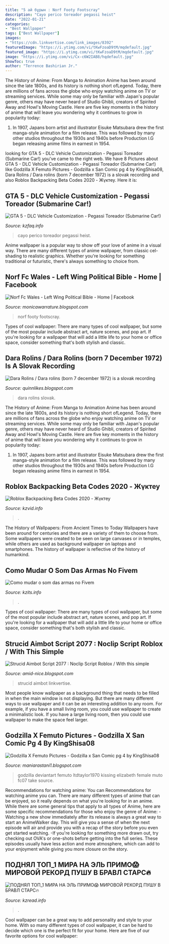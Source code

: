 ```yaml
---
title: "5 ай бұрын : Norf Footy Footscray"
description: "Cayo perico toreador pegassi heist"
date: "2022-01-21"
categories:
- "Best Wallpaper"
tags: ["Best Wallpaper"]
images:
- "https://cdn.linkvertise.com/link_images/8392"
featuredImage: "https://i.ytimg.com/vi/tKwFzoaD9tM/mqdefault.jpg"
featured_image: "https://i.ytimg.com/vi/tKwFzoaD9tM/mqdefault.jpg"
image: "https://i.ytimg.com/vi/Cx-c6W2IAB8/hqdefault.jpg"
ShowToc: true
author: "Terrence Bashirian Jr."
---
```



The History of Anime: From Manga to Animation
Anime has been around since the late 1800s, and its history is nothing short ofLegend. Today, there are millions of fans across the globe who enjoy watching anime on TV or streaming services. While some may only be familiar with Japan's popular genre, others may have never heard of Studio Ghibli, creators of Spirited Away and Howl's Moving Castle. Here are five key moments in the history of anime that will leave you wondering why it continues to grow in popularity today:
1) In 1907, Japans born artist and illustrator Eisuke Matsubara drew the first manga-style animation for a film release. This was followed by many other studios throughout the 1930s and 1940s before Production I.G began releasing anime films in earnest in 1954.

	

		
looking for GTA 5 - DLC Vehicle Customization - Pegassi Toreador (Submarine Car!) you've came to the right web. We have 8 Pictures about GTA 5 - DLC Vehicle Customization - Pegassi Toreador (Submarine Car!) like Godzilla X Femuto Pictures - Godzilla x San Comic pg 4 by KingShisa08, Dara Rolins / Dara rolins (born 7 december 1972) is a slovak recording and also Roblox Backpacking Beta Codes 2020 - Жүктеу. Here it is:
		
    
## GTA 5 - DLC Vehicle Customization - Pegassi Toreador (Submarine Car!)

<img loading=lazy src="https://i.ytimg.com/vi/Cx-c6W2IAB8/hqdefault.jpg" onerror="this.onerror=null;this.src='https://tse4.mm.bing.net/th?id=OIP.KAAKkcpoVxlqCZrIXmyC7gHaFj&amp;pid=15.1';" alt="GTA 5 - DLC Vehicle Customization - Pegassi Toreador (Submarine Car!)">

_Source: kzfaq.info_

>cayo perico toreador pegassi heist. 

	

Anime wallpaper is a popular way to show off your love of anime in a visual way. There are many different types of anime wallpaper, from classic cel-shading to realistic graphics. Whether you're looking for something traditional or futuristic, there's always something to choice from.

    
## Norf Fc Wales - Left Wing Political Bible - Home | Facebook

<img loading=lazy src="https://i0.wp.com/www.leaguetees.com.au/wp-content/uploads/2019/05/i-hate-norf-footy-badge.jpg?fit=555%2C555&amp;ssl=1" onerror="this.onerror=null;this.src='https://tse4.mm.bing.net/th?id=OIP.g5yPLh4IViQlWroQIjPe4gHaHa&amp;pid=15.1';" alt="Norf Fc Wales - Left Wing Political Bible - Home | Facebook">

_Source: monicawarrature.blogspot.com_

>norf footy footscray. 

	

Types of cool wallpaper:
There are many types of cool wallpaper, but some of the most popular include abstract art, nature scenes, and pop art. If you're looking for a wallpaper that will add a little life to your home or office space, consider something that's both stylish and classic.

    
## Dara Rolins / Dara Rolins (born 7 December 1972) Is A Slovak Recording

<img loading=lazy src="https://ilarge.lisimg.com/image/19583975/740full-dara-rolins.jpg" onerror="this.onerror=null;this.src='https://tse2.mm.bing.net/th?id=OIP.EuOLChpViojhWxWfo8TAxwHaK1&amp;pid=15.1';" alt="Dara Rolins / Dara rolins (born 7 december 1972) is a slovak recording">

_Source: quinnlikes.blogspot.com_

>dara rolins slovak. 

	

The History of Anime: From Manga to Animation
Anime has been around since the late 1800s, and its history is nothing short ofLegend. Today, there are millions of fans across the globe who enjoy watching anime on TV or streaming services. While some may only be familiar with Japan's popular genre, others may have never heard of Studio Ghibli, creators of Spirited Away and Howl's Moving Castle. Here are five key moments in the history of anime that will leave you wondering why it continues to grow in popularity today:
1) In 1907, Japans born artist and illustrator Eisuke Matsubara drew the first manga-style animation for a film release. This was followed by many other studios throughout the 1930s and 1940s before Production I.G began releasing anime films in earnest in 1954.

    
## Roblox Backpacking Beta Codes 2020 - Жүктеу

<img loading=lazy src="https://i.ytimg.com/vi/tKwFzoaD9tM/mqdefault.jpg" onerror="this.onerror=null;this.src='https://tse4.mm.bing.net/th?id=OIP.VM-n6aF0HLe68GVt0I0JdwAAAA&amp;pid=15.1';" alt="Roblox Backpacking Beta Codes 2020 - Жүктеу">

_Source: kzvid.info_

>. 

	

The History of Wallpapers: From Ancient Times to Today
Wallpapers have been around for centuries and there are a variety of them to choose from. Some wallpapers were created to be seen on large canvases or in temples, while others are used as background wallpaper on laptops and smartphones. The history of wallpaper is reflective of the history of humankind.

    
## Como Mudar O Som Das Armas No Fivem

<img loading=lazy src="https://i.ytimg.com/vi/1idYzYuko3s/hqdefault.jpg" onerror="this.onerror=null;this.src='https://tse4.mm.bing.net/th?id=OIP.-ZOlMSExu5tloAxcsdy-1QHaFj&amp;pid=15.1';" alt="Como mudar o som das armas no Fivem">

_Source: kzits.info_

>. 

	

Types of cool wallpaper:
There are many types of cool wallpaper, but some of the most popular include abstract art, nature scenes, and pop art. If you're looking for a wallpaper that will add a little life to your home or office space, consider something that's both stylish and classic.

    
## Strucid Aimbot Script 2077 : Noclip Script Roblox / With This Simple

<img loading=lazy src="https://cdn.linkvertise.com/link_images/8392" onerror="this.onerror=null;this.src='https://tse1.mm.bing.net/th?id=OIP.IK11D0F4-j4o1WxvQRClCAHaEK&amp;pid=15.1';" alt="Strucid Aimbot Script 2077 : Noclip Script Roblox / With this simple">

_Source: amid-nice.blogspot.com_

>strucid aimbot linkvertise. 

	

Most people know wallpaper as a background thing that needs to be filled in when the main window is not displaying. But there are many different ways to use wallpaper and it can be an interesting addition to any room. For example, if you have a small living room, you could use wallpaper to create a minimalistic look. If you have a large living room, then you could use wallpaper to make the space feel larger.

    
## Godzilla X Femuto Pictures - Godzilla X San Comic Pg 4 By KingShisa08

<img loading=lazy src="https://lh6.googleusercontent.com/proxy/GBO_PAgFAtCYSNFUs0rvhxHXblH3Uke-1uWGHEK6hlrFWtYV5Iker7fcDK4vgcTbMb2xp0xFZ-tgARzBIKRJUpqlKhPU6LaBZxT4uC-W0__KbqN275z37vpBxM4kWc-Hkslbs2l4xAwUKoEiyIESDoBUG-tmd-F57u5qw5VOaw=s0-d" onerror="this.onerror=null;this.src='https://tse2.mm.bing.net/th?id=OIP.xhdOsLpm4hUD6nJWg0sqmwHaEo&amp;pid=15.1';" alt="Godzilla X Femuto Pictures - Godzilla x San Comic pg 4 by KingShisa08">

_Source: maniarastani1.blogspot.com_

>godzilla deviantart femuto ltdtaylor1970 kissing elizabeth female muto fc07 take source. 

	

Recommendations for watching anime: You can
Recommendations for watching anime you can. There are many different types of anime that can be enjoyed, so it really depends on what you're looking for in an anime. While there are some general tips that apply to all types of Anime, here are some specific recommendations for those who enjoy the genre of Anime: 
-Watching a new show immediately after its release is always a great way to start an AnimeWalker day. This will give you a sense of when the next episode will air and provide you with a recap of the story before you even get started watching. 
-If you're looking for something more drawn out, try checking out OVA's or one-shots before getting into the full series. These episodes usually have less action and more atmosphere, which can add to your enjoyment while giving you more closure on the story.

    
## ПОДНЯЛ ТОП_1 МИРА НА ЭЛЬ ПРИМО😱 МИРОВОЙ РЕКОРД ПУШУ В БРАВЛ СТАРС🔥

<img loading=lazy src="https://i.ytimg.com/vi/MawtT2pR-6U/hqdefault.jpg" onerror="this.onerror=null;this.src='https://tse3.mm.bing.net/th?id=OIP.Sdd2bzYSTlpkj8ITtVECfAHaFj&amp;pid=15.1';" alt="ПОДНЯЛ ТОП_1 МИРА НА ЭЛЬ ПРИМО😱 МИРОВОЙ РЕКОРД ПУШУ В БРАВЛ СТАРС🔥">

_Source: kzread.info_

>. 

	

Cool wallpaper can be a great way to add personality and style to your home. With so many different types of cool wallpaper, it can be hard to decide which one is the perfect fit for your home. Here are five of our favorite options for cool wallpaper: 


